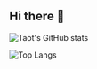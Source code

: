## Hi there 👋

![Taot's GitHub stats](https://github-immortality.vercel.app/api?username=Cupies)

![Top Langs](https://github-readme-stats.vercel.app/api/top-langs/?username=Cupies&size_weight=0.5&count_weight=0.5&langs_count=8)


